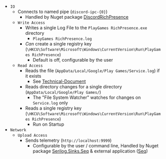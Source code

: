 ﻿- `IO`
    - Connects to named pipe (`discord-ipc-{0}`)
        - Handled by Nuget package [DiscordRichPresence](https://www.nuget.org/packages/DiscordRichPresence)
    - `Write Access`
        - Writes a single Log File to the `PlayGames RichPresence.exe` directory
            - `PlayGames RichPresence.log`
        - _Can_ create a single registry key (`\HKCU\Software\Microsoft\Windows\CurrentVersion\Run\PlayGames RichPresence`)
            - Default is off, configurable by the user
    - `Read Access`
        - Reads the file (`AppData/Local/Google/Play Games/Service.log`) if it exists
            - See [Technical-Document](technical-1.md)
        - Reads directory changes for a single directory (`AppData/Local/Google/Play Games/`)
            - The "File System Watcher" watches for changes on `Service.log` only
        - Reads a single registry key (`\HKCU\Software\Microsoft\Windows\CurrentVersion\Run\PlayGames RichPresence`)
            - Run on Startup
- `Network`
    - `Upload Access`
        - Sends telemetry (`http://localhost:9999`)
            - Configurable by the user / command line, Handled by Nuget package [Serilog.Sinks.Seq](https://www.nuget.org/packages/Serilog.Sinks.Seq) & external application ([Seq](https://datalust.co/seq))
